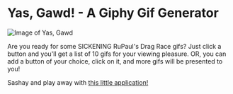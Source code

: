 # Yas, Gawd! - A Giphy Gif Generator

![Image of Yas, Gawd](https://raw.githubusercontent.com/bessygmartinez/YasGawd-Giphy/master/assets/images/yasgawd_socialthumb.jpg)

Are you ready for some SICKENING RuPaul's Drag Race gifs? Just click a button and you'll get a list of 10 gifs for your viewing pleasure. OR, you can add a button of your choice, click on it, and more gifs will be presented to you!

Sashay and play away with [this little application!](https://bessygmartinez.github.io/YasGawd-Giphy/)

